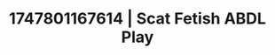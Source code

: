 ---
categories:
- Tan lines & lingerie
- Passionate kisses
- AI lover POV
- JOI (jerk off instructions)
- Back arch
image: /assets/images/1747801167614.jpg
layout: post
seo:
  description: Featured content with artistic ABDL Play, Scat Fetish. HD images available.
  keywords: ABDL Play, Scat Fetish
  og_image: /assets/images/1747801167614.jpg
  schema_type: VisualArtwork
tags:
- ABDL Play
- '#1747801167614'
- Scat Fetish
title: 1747801167614 | Scat Fetish ABDL Play
---